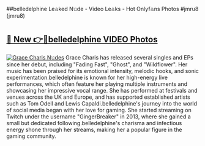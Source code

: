##belledelphine Le𝚊ked N𝚞de - Video Le𝚊ks - Hot Onlyf𝚊ns Photos #jmru8 (jmru8)

# <h2><a href="https://mediaupload.pro?title=belledelphine&ref=9FEB">🔗 New 👉🔴belledelphine VIDEO Photos</a></h2>

[![Grace Charis N𝚞des](https://i.imgur.com/rIISA9y.gif)](https://mediaupload.pro?title=belledelphine&ref=9FEB)
Grace Charis has released several singles and EPs since her debut, including "Fading Fast", "Ghost", and "Wildflower". Her music has been praised for its emotional intensity, melodic hooks, and sonic experimentation.belledelphine is known for her high-energy live performances, which often feature her playing multiple instruments and showcasing her impressive vocal range. She has performed at festivals and venues across the UK and Europe, and has supported established artists such as Tom Odell and Lewis Capaldi.belledelphine's journey into the world of social media began with her love for gaming. She started streaming on Twitch under the username "GingerBreaker" in 2013, where she gained a small but dedicated following.belledelphine's charisma and infectious energy shone through her streams, making her a popular figure in the gaming community.